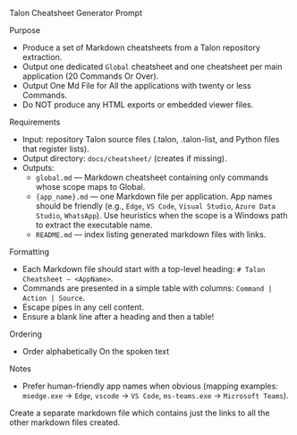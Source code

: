 Talon Cheatsheet Generator Prompt

Purpose
- Produce a set of Markdown cheatsheets from a Talon repository extraction.
- Output one dedicated `Global` cheatsheet and one cheatsheet per main application (20 Commands Or Over).
- Output One Md File for All the applications with twenty or less Commands.
- Do NOT produce any HTML exports or embedded viewer files.

Requirements
- Input: repository Talon source files (.talon, .talon-list, and Python files that register lists).
- Output directory: `docs/cheatsheet/` (creates if missing).
- Outputs:
  - `global.md` — Markdown cheatsheet containing only commands whose scope maps to Global.
  - `{app_name}.md` — one Markdown file per application. App names should be friendly (e.g., `Edge`, `VS Code`, `Visual Studio`, `Azure Data Studio`, `WhatsApp`). Use heuristics when the scope is a Windows path to extract the executable name.
  - `README.md` — index listing generated markdown files with links.

Formatting
- Each Markdown file should start with a top-level heading: `# Talon Cheatsheet — <AppName>`.
- Commands are presented in a simple table with columns: `Command | Action | Source`.
- Escape pipes in any cell content.
- Ensure a blank line after a heading and then a table! 

Ordering
- Order alphabetically On the spoken text

Notes
- Prefer human-friendly app names when obvious (mapping examples: `msedge.exe` -> `Edge`, `vscode` -> `VS Code`, `ms-teams.exe` -> `Microsoft Teams`).


 Create a separate markdown file which contains just the links to all the other markdown files created.

